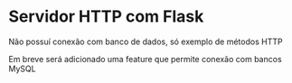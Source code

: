 # Servidor HTTP com Flask

Não possuí conexão com banco de dados, só exemplo de métodos HTTP

Em breve será adicionado uma feature que permite conexão com bancos MySQL
